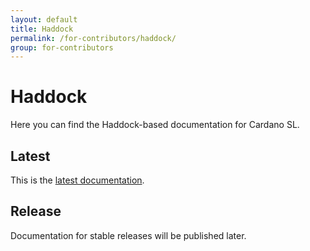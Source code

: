 ```yaml
---
layout: default
title: Haddock
permalink: /for-contributors/haddock/
group: for-contributors
---
```

[//]: # (Reviewed at c507f6675c16810ba9ca72b71dac57288fd1735c)

# Haddock

Here you can find the Haddock-based documentation for Cardano SL.

## Latest

This is the [latest documentation](/haddock/latest/index.html).

## Release

Documentation for stable releases will be published later.
